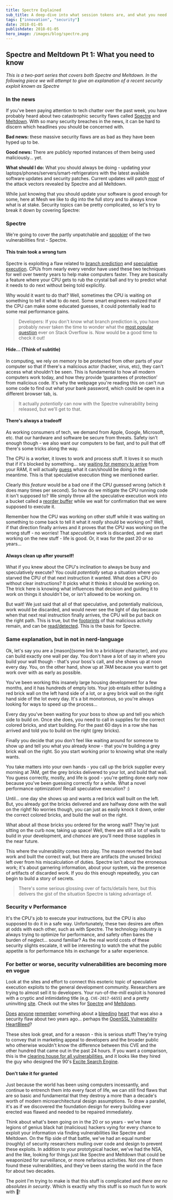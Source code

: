 ```yaml
---
title: Spectre Explained
sub_title: A deep-dive into what session tokens are, and what you need to be aware of when implementing them.
tags: ["innovation", "security"]
date: 2018-01-05
publishdate: 2018-01-05
hero_image: /images/blog/spectre.png
---
```


## Spectre and Meltdown Pt 1: What you need to know

*This is a two-part series that covers both Spectre and Meltdown. In the following piece we will attempt to give an explanation of a recent security exploit known as Spectre* 

### In the news
If you've been paying attention to tech chatter over the past week, you have probably heard about two catastrophic security flaws called [Spectre](https://spectreattack.com/) and [Meltdown](https://meltdownattack.com/). With so many security breaches in the news, it can be hard to discern which headlines you should be concerned with.

**Bad news:** these massive security flaws are as bad as they have been hyped up to be.

**Good news:** There are publicly reported instances of them being used maliciously... yet. 

**What should I do:** What you should always be doing - updating your laptops/phones/servers/smart-refrigerators with the latest available software updates and security patches. Current updates will patch *[most]()* of the attack vectors revealed by Spectre and all Meltdown.

While just knowing that you should update your software is good enough for some, here at Mesh we like to dig into the full story and to always know what is at stake. Security topics can be pretty complicated, so let's try to break it down by covering Spectre:

### Spectre
We're going to cover the partly unpatchable and [spookier](https://cdn.dribbble.com/users/898626/screenshots/2880064/snapchat_dribbble.gif) of the two vulnerabilities first - Spectre.

#### This train took a wrong turn
Spectre is exploiting a flaw related to [branch prediction](https://en.wikipedia.org/wiki/Branch_predictor) and [speculative execution](https://en.wikipedia.org/wiki/Speculative_execution). CPUs from nearly every vendor have used these two techniques for well over twenty years to help make computers faster. They are basically a feature where your CPU gets to rub the crystal ball and try to predict what it needs to do next without being told explicitly.

Why would it want to do that? Well, sometimes the CPU is waiting on something to tell it what to do next. Some smart engineers realized that if the CPU can make some educated guesses, it could potentially lead to some real performance gains.

> Developers: If you don't know what branch prediction is, you have probably *never* taken the time to wonder what the [most popular question](https://stackoverflow.com/questions?sort=votes) ever on Stack Overflow is. Now would be a good time to check it out!

#### Hide... (Think of subtitle)
In computing, we rely on memory to be protected from other parts of your computer so that if there's a malicious actor (hacker, virus, etc), they can't access what shouldn't be seen. This is fundamental to how all modern computers work today, and how they provide ‘guarantees of protection’ from malicious code. It's why the webpage you're reading this on can't run some code to find out what your bank password, which could be open in a different browser tab, is.

> It actually *potentially* can now with the Spectre vulnerability being released, but we'll get to that. 

#### There's always a tradeoff
As working consumers of tech, we demand from Apple, Google, Microsoft, etc. that our hardware and software be secure from threats. Safety isn't enough though - we also want our computers to be fast, and to pull that off there's some tricks along the way. 

The CPU is a worker, it loves to work and process stuff. It loves it so much that if it's blocked by something... say [waiting for memory to arrive](https://gist.github.com/jboner/2841832#file-latency-txt-L7) from your RAM, it will actually [guess](https://www.youtube.com/watch?v=0b7T_035pRs) what it can/should be doing in the meantime. This is that speculative execution thing we mentioned earlier.

Clearly this *feature* would be a bad one if the CPU guessed wrong (which it does many times per second). So how do we mitigate the CPU running code it isn't supposed to? We simply throw all the speculative execution work into a bucket called a [reorder buffer](https://en.wikipedia.org/wiki/Re-order_buffer) while we wait for confirmation that we were supposed to execute it. 

Remember how the CPU was working on other stuff while it was waiting on something to come back to tell it what it *really* should be working on? Well, if that direction finally arrives and it proves that the CPU was working on the wrong stuff - no worries! That *speculative* work is discarded, and we start working on the new stuff - life is good. Or, it was for the past 20 or so years...

#### Always clean up after yourself!
What if you knew about the CPU's inclination to always be busy and speculatively execute? You could *potentially* setup a situation where you starved the CPU of that next instruction it wanted. What does a CPU do without clear instructions? It picks what it thinks it should be working on. The trick here is knowing what influences that decision and guiding it to work on things it shouldn't be, or isn't allowed to be working on.

But wait! We just said that all of that speculative, and potentially malicious, work would be discarded, and would never see the light of day because when that next real instruction finally arrives, the CPU will be put back on the right path. This is true, but the [footprints](https://eprint.iacr.org/2013/448.pdf) of that malicious activity remain, and can be [read/detected](https://github.com/defuse/flush-reload-attacks). This is the basis for Spectre.

### Same explanation, but in not in nerd-language
Ok, let's say you are a [mason](some link to a bricklayer character), and you can build exactly one wall per day. You don't have a lot of say in where you build your wall though - that's your boss's call, and she shows up at noon every day. You, on the other hand, show up at 7AM because you want to get work over with as early as possible. 

You've been working this insanely large housing development for a few months, and it has hundreds of empty lots. Your job entails either building a red brick wall on the left hand side of a lot, or a grey brick wall on the right hand side of the lot every day. It's a bit monotonous, so you're always looking for ways to speed up the process...

Every day you've been waiting for your boss to show up and tell you which side to build on. Once she does, you need to call in supplies for the correct colored bricks, and start building. For the past 60 days in a row she has arrived and told you to build on the right (grey bricks). 

Finally you decide that you don't feel like waiting around for someone to show up and tell you what you already know - that you're building a grey brick wall on the right. So you start working prior to knowing what she really wants. 

You take matters into your own hands - you call up the brick supplier every morning at 7AM, get the grey bricks delivered to your lot, and build that wall. You guess correctly, mostly, and life is good - you're getting done early now because you've been guessing correctly for a while. What a novel performance optimization! Recall speculative execution? :)

Until... one day she shows up and wants a red brick wall built on the left. But, you already got the bricks delivered and are halfway done with the wall on the right! No worries though, you can just as easily knock it down, order the correct colored bricks, and build the wall on the right. 

What about all those bricks you ordered for the wrong wall? They're just sitting on the curb now, taking up space! Well, there are still a lot of walls to build in your development, and *chances* are you'll need those supplies in the near future. 

This where the vulnerability comes into play. The mason reverted the bad work and built the correct wall, but there are artifacts (the unused bricks) left over from his miscalculation of duties. Spectre isn't about the erroneous work; it's about garnering information, about your system, via the presence of artifacts of discarded work. If you do this enough repeatedly, you can begin to build a story of secrets.

>There's some serious glossing over of facts/details here, but this delivers the gist of the situation Spectre is taking advantage of.

### Security v Performance
It's the CPU's job to execute your instructions, but the CPU is also supposed to do it in a safe way. Unfortunately, these two desires are often at odds with each other, such as with Spectre. The technology industry is always trying to optimize for performance, and safety often bares the burden of neglect... sound familiar? As the real world costs of these security slights escalate, it will be interesting to watch the what the public appetite is for performance hits in exchange for a safer experience.

### For better or worse, security vulnerabilities are becoming more en vogue
Look at the sites and effort to connect this esoteric topic of speculative execution exploits to the general development community. Researchers are trying to almost sell it to developers. Your run-of-the-mill exploit is honored with a cryptic and intimidating title (e.g. `CVE-2017-6655`) and a pretty uninviting [site](https://nvd.nist.gov/vuln/detail/CVE-2017-6655#vulnDescriptionTitle). Check out the sites for [Spectre](https://spectreattack.com/) and [Meltdown](https://meltdownattack.com/).

[Does](http://www.cnn.com/2014/04/08/tech/web/heartbleed-openssl/index.html) [anyone](http://www.foxnews.com/tech/2014/04/10/what-need-to-know-about-heartbleed-bug.html) [remember](http://www.bbc.com/news/technology-26969629) something about a [bleeding](https://www.reuters.com/article/cybersecurity-internet-bug/theres-little-web-users-can-do-to-thwart-heartbleed-threat-idUSL2N0N11HC20140409) [heart](https://www.washingtonpost.com/business/technology/heartbleed-bug-puts-the-chaotic-nature-of-the-internet-under-the-magnifying-glass/2014/04/09/00f7064c-c00b-11e3-bcec-b71ee10e9bc3_story.html) that was also a security flaw about two years ago... perhaps the [OpenSSL Vulnerability HeartBleed](http://heartbleed.com/)? 

These sites look great, and for a reason - this is serious stuff! They're trying to convey that in marketing appeal to developers and the broader public who otherwise wouldn't know the difference between this CVE and the other hundred that came out in the past 24 hours. If you want a comparison, this is the [clearing house for all vulnerabilities](https://cve.mitre.org/), and it looks like they hired the guy who designed the 90's [Excite Search Engine](http://www.excite.com/).

#### Don't take it for granted
Just because the world has been using computers incessantly, and continue to entrench them into every facet of life, we can still find flaws that are so basic and fundamental that they destroy a more than a decade's worth of modern microarchitectural design assumptions. To draw a parallel, it's as if we discovered the foundation design for every building ever erected was flawed and needed to be repaired immediately. 

Think about what's been going on in the 20 or so years - we've have legions of genius black hat (malicious) hackers vying for every chance to exploit your information via finding vulnerabilities like Spectre and Meltdown. On the flip side of that battle, we've had an equal number (roughly) of security researchers mulling over code and design to prevent these exploits. In addition to your prototypical hacker, we've had the NSA, and the like, looking for things just like Spectre and Meltdown that could be weaponized for surveillance, or more nefarious activities. Not one of them found these vulnerabilities, and they've been staring the world in the face for about two decades.

The point I'm trying to make is that this stuff is complicated and *there are no absolutes in security*. Which is exactly why this stuff is so much fun to work with 🎉!




